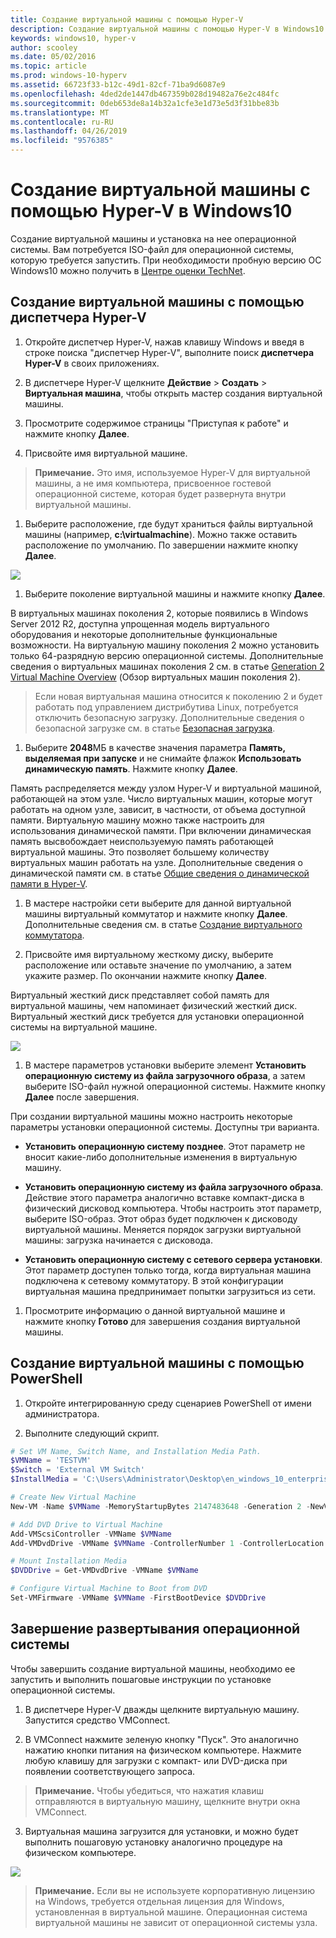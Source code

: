 ```yaml
---
title: Создание виртуальной машины с помощью Hyper-V
description: Создание виртуальной машины с помощью Hyper-V в Windows10
keywords: windows10, hyper-v
author: scooley
ms.date: 05/02/2016
ms.topic: article
ms.prod: windows-10-hyperv
ms.assetid: 66723f33-b12c-49d1-82cf-71ba9d6087e9
ms.openlocfilehash: 4ded2de1447db467359b028d19482a76e2c484fc
ms.sourcegitcommit: 0deb653de8a14b32a1cfe3e1d73e5d3f31bbe83b
ms.translationtype: MT
ms.contentlocale: ru-RU
ms.lasthandoff: 04/26/2019
ms.locfileid: "9576385"
---
```

# <a name="create-virtual-machine-with-hyper-v-on-windows-10"></a>Создание виртуальной машины с помощью Hyper-V в Windows10

Создание виртуальной машины и установка на нее операционной системы.  Вам потребуется ISO-файл для операционной системы, которую требуется запустить. При необходимости пробную версию ОС Windows10 можно получить в [Центре оценки TechNet](http://www.microsoft.com/en-us/evalcenter/).

## <a name="create-a-virtual-machine-with-hyper-v-manager"></a>Создание виртуальной машины с помощью диспетчера Hyper-V

1. Откройте диспетчер Hyper-V, нажав клавишу Windows и введя в строке поиска "диспетчер Hyper-V", выполните поиск **диспетчера Hyper-V** в своих приложениях.

1. В диспетчере Hyper-V щелкните **Действие** > **Создать** > **Виртуальная машина**, чтобы открыть мастер создания виртуальной машины.

1. Просмотрите содержимое страницы "Приступая к работе" и нажмите кнопку **Далее**.

1. Присвойте имя виртуальной машине.
  > **Примечание.** Это имя, используемое Hyper-V для виртуальной машины, а не имя компьютера, присвоенное гостевой операционной системе, которая будет развернута внутри виртуальной машины.

1. Выберите расположение, где будут храниться файлы виртуальной машины (например, **c:\virtualmachine**). Можно также оставить расположение по умолчанию. По завершении нажмите кнопку **Далее**.
    
  ![](media/new_vm_upd.png)

1. Выберите поколение виртуальной машины и нажмите кнопку **Далее**.  

  В виртуальных машинах поколения 2, которые появились в Windows Server 2012 R2, доступна упрощенная модель виртуального оборудования и некоторые дополнительные функциональные возможности. На виртуальную машину поколения 2 можно установить только 64-разрядную версию операционной системы. Дополнительные сведения о виртуальных машинах поколения 2 см. в статье [Generation 2 Virtual Machine Overview](https://technet.microsoft.com/en-us/library/dn282285.aspx) (Обзор виртуальных машин поколения 2).
  
  > Если новая виртуальная машина относится к поколению 2 и будет работать под управлением дистрибутива Linux, потребуется отключить безопасную загрузку. Дополнительные сведения о безопасной загрузке см. в статье [Безопасная загрузка](https://technet.microsoft.com/en-us/library/dn486875.aspx).

1. Выберите **2048**МБ в качестве значения параметра **Память, выделяемая при запуске** и не снимайте флажок **Использовать динамическую память**. Нажмите кнопку **Далее**.

  Память распределяется между узлом Hyper-V и виртуальной машиной, работающей на этом узле. Число виртуальных машин, которые могут работать на одном узле, зависит, в частности, от объема доступной памяти. Виртуальную машину можно также настроить для использования динамической памяти. При включении динамическая память высвобождает неиспользуемую память работающей виртуальной машины. Это позволяет большему количеству виртуальных машин работать на узле. Дополнительные сведения о динамической памяти см. в статье [Общие сведения о динамической памяти в Hyper-V](https://technet.microsoft.com/en-us/library/hh831766.aspx).

1. В мастере настройки сети выберите для данной виртуальной машины виртуальный коммутатор и нажмите кнопку **Далее**. Дополнительные сведения см. в статье [Создание виртуального коммутатора](connect-to-network.md).

1. Присвойте имя виртуальному жесткому диску, выберите расположение или оставьте значение по умолчанию, а затем укажите размер. По окончании нажмите кнопку **Далее**.

  Виртуальный жесткий диск представляет собой память для виртуальной машины, чем напоминает физический жесткий диск. Виртуальный жесткий диск требуется для установки операционной системы на виртуальной машине.
  
  ![](media/new_vhd_upd.png)

1. В мастере параметров установки выберите элемент **Установить операционную систему из файла загрузочного образа**, а затем выберите ISO-файл нужной операционной системы. Нажмите кнопку **Далее** после завершения.

  При создании виртуальной машины можно настроить некоторые параметры установки операционной системы. Доступны три варианта.

  * **Установить операционную систему позднее**. Этот параметр не вносит какие-либо дополнительные изменения в виртуальную машину.

  * **Установить операционную систему из файла загрузочного образа**. Действие этого параметра аналогично вставке компакт-диска в физический дисковод компьютера. Чтобы настроить этот параметр, выберите ISO-образ. Этот образ будет подключен к дисководу виртуальной машины. Меняется порядок загрузки виртуальной машины: загрузка начинается с дисковода.

  * **Установить операционную систему с сетевого сервера установки**. Этот параметр доступен только тогда, когда виртуальная машина подключена к сетевому коммутатору. В этой конфигурации виртуальная машина предпринимает попытки загрузиться из сети.

1. Просмотрите информацию о данной виртуальной машине и нажмите кнопку **Готово** для завершения создания виртуальной машины.

## <a name="create-a-virtual-machine-with-powershell"></a>Создание виртуальной машины с помощью PowerShell

1. Откройте интегрированную среду сценариев PowerShell от имени администратора.

2. Выполните следующий скрипт.

  ``` powershell
  # Set VM Name, Switch Name, and Installation Media Path.
  $VMName = 'TESTVM'
  $Switch = 'External VM Switch'
  $InstallMedia = 'C:\Users\Administrator\Desktop\en_windows_10_enterprise_x64_dvd_6851151.iso'

  # Create New Virtual Machine
  New-VM -Name $VMName -MemoryStartupBytes 2147483648 -Generation 2 -NewVHDPath "D:\Virtual Machines\$VMName\$VMName.vhdx" -NewVHDSizeBytes 53687091200 -Path "D:\Virtual Machines\$VMName" -SwitchName $Switch

  # Add DVD Drive to Virtual Machine
  Add-VMScsiController -VMName $VMName
  Add-VMDvdDrive -VMName $VMName -ControllerNumber 1 -ControllerLocation 0 -Path $InstallMedia

  # Mount Installation Media
  $DVDDrive = Get-VMDvdDrive -VMName $VMName

  # Configure Virtual Machine to Boot from DVD
  Set-VMFirmware -VMName $VMName -FirstBootDevice $DVDDrive
  ```

## <a name="complete-the-operating-system-deployment"></a>Завершение развертывания операционной системы

Чтобы завершить создание виртуальной машины, необходимо ее запустить и выполнить пошаговые инструкции по установке операционной системы.

1. В диспетчере Hyper-V дважды щелкните виртуальную машину. Запустится средство VMConnect.

2. В VMConnect нажмите зеленую кнопку "Пуск". Это аналогично нажатию кнопки питания на физическом компьютере. Нажмите любую клавишу для загрузки с компакт- или DVD-диска при появлении соответствующего запроса.

  > **Примечание.** Чтобы убедиться, что нажатия клавиш отправляются в виртуальную машину, щелкните внутри окна VMConnect.

3. Виртуальная машина загрузится для установки, и можно будет выполнить пошаговую установку аналогично процедуре на физическом компьютере.

  ![](media/OSDeploy_upd.png) 

  > **Примечание.** Если вы не используете корпоративную лицензию на Windows, требуется отдельная лицензия для Windows, установленная в виртуальной машине. Операционная система виртуальной машины не зависит от операционной системы узла.
